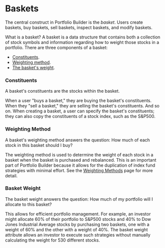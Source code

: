 # Baskets
The central construct in Portfolio Builder is the _basket_. Users create baskets, buy baskets, sell baskets, inspect baskets, and modify baskets. 

What is a basket? A basket is a data structure that contains both a collection of stock symbols and information regarding how to weight those stocks in a portfolio. There are three components of a basket:
- [Constituents](#constituents).
- [Weighting method](#weighting-method).
- [The basket's weight](#basket-weight).

### Constituents
A basket's constituents are the stocks within the basket. 

When a user "buys a basket," they are buying the basket's constituents. When they "sell a basket," they are selling the basket's constituents. And so on. When creating a basket, a user can specify the basket's constituents; they can also copy the constituents of a stock index, such as the S&P500.

### Weighting Method
A basket's weighting method answers the question: How much of each stock in this basket should I buy? 

The weighting method is used to determine the weight of each stock in a basket when the basket is purchased and rebalanced. This is an important part of Portfolio Builder because it allows for the duplication of index fund strategies with minimal effort. See the [Weighting Methods](weighting_methods.md) page for more detail.

### Basket Weight
The basket weight answers the question: How much of my portfolio will I allocate to this basket? 

This allows for efficient portfolio management. For example, an investor might allocate 60% of their portfolio to S&P500 stocks and 40% to Dow Jones Industrial Average stocks by purchasing two baskets, one with a weight of 60% and the other with a weight of 40%. The basket weight attribute allows an investor to execute such strategies without manually calculating the weight for 530 different stocks.
